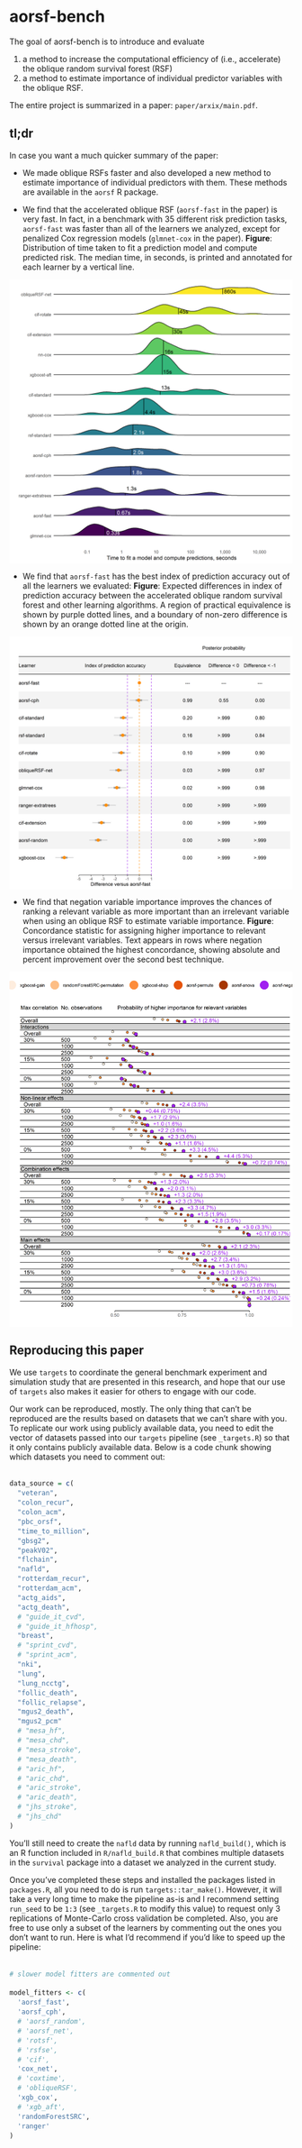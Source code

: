 
<!-- README.md is generated from README.Rmd. Please edit that file -->

# aorsf-bench

<!-- badges: start -->
<!-- badges: end -->

The goal of aorsf-bench is to introduce and evaluate

1.  a method to increase the computational efficiency of (i.e.,
    accelerate) the oblique random survival forest (RSF)
2.  a method to estimate importance of individual predictor variables
    with the oblique RSF.

The entire project is summarized in a paper: `paper/arxix/main.pdf`.

## tl;dr

In case you want a much quicker summary of the paper:

- We made oblique RSFs faster and also developed a new method to
  estimate importance of individual predictors with them. These methods
  are available in the `aorsf` R package.

- We find that the accelerated oblique RSF (`aorsf-fast` in the paper)
  is very fast. In fact, in a benchmark with 35 different risk
  prediction tasks, `aorsf-fast` was faster than all of the learners we
  analyzed, except for penalized Cox regression models (`glmnet-cox` in
  the paper). **Figure**: Distribution of time taken to fit a prediction
  model and compute predicted risk. The median time, in seconds, is
  printed and annotated for each learner by a vertical line.

<img src="README_files/figure-gfm/fig-bm-time-1.png" style="display: block; margin: auto;" />

- We find that `aorsf-fast` has the best index of prediction accuracy
  out of all the learners we evaluated: **Figure**: Expected differences
  in index of prediction accuracy between the accelerated oblique random
  survival forest and other learning algorithms. A region of practical
  equivalence is shown by purple dotted lines, and a boundary of
  non-zero difference is shown by an orange dotted line at the origin.

<img src="README_files/figure-gfm/fig-bm-ibs-1.png" style="display: block; margin: auto;" />

- We find that negation variable importance improves the chances of
  ranking a relevant variable as more important than an irrelevant
  variable when using an oblique RSF to estimate variable importance.
  **Figure**: Concordance statistic for assigning higher importance to
  relevant versus irrelevant variables. Text appears in rows where
  negation importance obtained the highest concordance, showing absolute
  and percent improvement over the second best technique.

<img src="README_files/figure-gfm/fig-bm-vi-1.png" style="display: block; margin: auto;" />

## Reproducing this paper

We use `targets` to coordinate the general benchmark experiment and
simulation study that are presented in this research, and hope that our
use of `targets` also makes it easier for others to engage with our
code.

Our work can be reproduced, mostly. The only thing that can’t be
reproduced are the results based on datasets that we can’t share with
you. To replicate our work using publicly available data, you need to
edit the vector of datasets passed into our `targets` pipeline (see
`_targets.R`) so that it only contains publicly available data. Below is
a code chunk showing which datasets you need to comment out:

``` r

data_source = c(
  "veteran",
  "colon_recur",
  "colon_acm",
  "pbc_orsf",
  "time_to_million",
  "gbsg2",
  "peakV02",
  "flchain",
  "nafld",
  "rotterdam_recur",
  "rotterdam_acm",
  "actg_aids",
  "actg_death",
  # "guide_it_cvd",    
  # "guide_it_hfhosp", 
  "breast",
  # "sprint_cvd",
  # "sprint_acm",
  "nki",
  "lung",
  "lung_ncctg",
  "follic_death",
  "follic_relapse",
  "mgus2_death",
  "mgus2_pcm"
  # "mesa_hf",
  # "mesa_chd",
  # "mesa_stroke",
  # "mesa_death",
  # "aric_hf",
  # "aric_chd",
  # "aric_stroke",
  # "aric_death",
  # "jhs_stroke",
  # "jhs_chd"
)
```

You’ll still need to create the `nafld` data by running `nafld_build()`,
which is an R function included in `R/nafld_build.R` that combines
multiple datasets in the `survival` package into a dataset we analyzed
in the current study.

Once you’ve completed these steps and installed the packages listed in
`packages.R`, all you need to do is run `targets::tar_make()`. However,
it will take a very long time to make the pipeline as-is and I recommend
setting `run_seed` to be `1:3` (see `_targets.R` to modify this value)
to request only 3 replications of Monte-Carlo cross validation be
completed. Also, you are free to use only a subset of the learners by
commenting out the ones you don’t want to run. Here is what I’d
recommend if you’d like to speed up the pipeline:

``` r

# slower model fitters are commented out

model_fitters <- c(
  'aorsf_fast',
  'aorsf_cph',
  # 'aorsf_random',
  # 'aorsf_net',
  # 'rotsf',
  # 'rsfse',
  # 'cif',
  'cox_net',
  # 'coxtime',
  # 'obliqueRSF',
  'xgb_cox',
  # 'xgb_aft',
  'randomForestSRC',
  'ranger'
)
```
